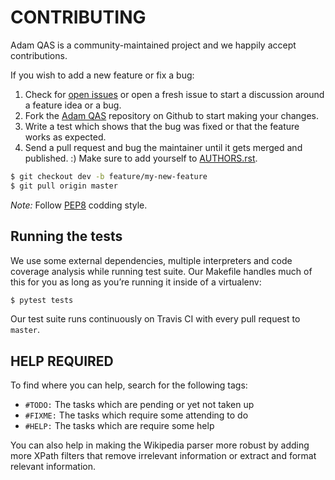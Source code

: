 # CONTRIBUTING

Adam QAS is a community-maintained project and we happily accept contributions.

If you wish to add a new feature or fix a bug:

1. Check for [open issues](https://github.com/5hirish/adam_qas/issues) or open a fresh issue to start a discussion around a feature idea or a bug.
2. Fork the [Adam QAS](https://github.com/5hirish/adam_qas) repository on Github to start making your changes.
3. Write a test which shows that the bug was fixed or that the feature works as expected.
4. Send a pull request and bug the maintainer until it gets merged and published. :) Make sure to add yourself to [AUTHORS.rst](/AUTHORS.rst).

```bash 
$ git checkout dev -b feature/my-new-feature 
$ git pull origin master
```
_Note:_ Follow [PEP8](http://docs.python-guide.org/en/latest/writing/style/) codding style.

## Running the tests

We use some external dependencies, multiple interpreters and code coverage analysis while running test suite. Our Makefile handles much of this for you as long as you’re running it inside of a virtualenv:
```bash
$ pytest tests
```
Our test suite runs continuously on Travis CI with every pull request to `master`.

## HELP REQUIRED

To find where you can help, search for the following tags:
* `#TODO:` The tasks which are pending or yet not taken up
* `#FIXME:` The tasks which require some attending to do
* `#HELP:` The tasks which are require some help

You can also help in making the Wikipedia parser more robust by adding more XPath filters that remove irrelevant information or extract and format relevant information.

